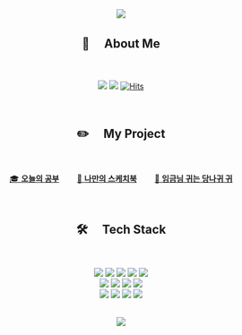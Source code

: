 <div align="center">

<!-- 헤더 -->
<img src="https://capsule-render.vercel.app/api?type=waving&color=random&height=100&section=header" />
  
<!-- 내 소개 -->
## :hatching_chick: 　About Me 
  
<br><br>
<a href="mailto:lately05@hanmail.net" target="_blank"><img src="https://img.shields.io/badge/lately05@hanmail.net-EA4335?logo=gmail&logoColor=white"/></a> <a href="https://github.com/jo-sol" target="_blank"><img src="https://img.shields.io/badge/Github-181717?logo=github&logoColor=white"/></a> [![Hits](https://hits.seeyoufarm.com/api/count/incr/badge.svg?url=https%3A%2F%2Fgithub.com%2Fjo-sol&count_bg=%239ECBFB&title_bg=%23DCB5FF&icon=smugmug.svg&icon_color=%23FFFFFF&title=%3A%29&edge_flat=false)](https://hits.seeyoufarm.com)
  
<br>

<!-- 표 -->
## :pencil2: 　My Project

<br>
  
  [🎓 **오늘의 공부**](https://github.com/jo-sol/today-study)　　
  [🎨 **나만의 스케치북**](https://github.com/jo-sol/make-paint)　　
  [🦄 **임금님 귀는 당나귀 귀**](https://github.com/jo-sol/spill-the-beans)
  
<br>

<!-- 사용 가능한 스킬 -->
## :hammer_and_wrench: 　Tech Stack

<br>
  
<a href="#"><img src="https://img.shields.io/badge/java-007396.svg?&logo=java&logoColor=white"/></a> <a href="#"><img src="https://img.shields.io/badge/html5-%23E34F26.svg?&logo=html5&logoColor=white"/></a> <a href="#"><img src="https://img.shields.io/badge/css3-%231572B6.svg?&logo=css3&logoColor=white"/></a> <a href="#"><img src="https://img.shields.io/badge/javascript-F7DF1E?logo=javascript&logoColor=black"></a> <a href="#"><img src="https://img.shields.io/badge/Vue.js-4FC08D.svg?&logo=Vue.js&logoColor=white"/></a><br>
<a href="#"><img src="https://img.shields.io/badge/spring-%236DB33F.svg?&logo=spring&logoColor=white"/></a> <a href="#"><img src="https://img.shields.io/badge/bootstrap-7952B3?logo=bootstrap&logoColor=white"></a> <a href="#"><img src="https://img.shields.io/badge/NPM-%23000000.svg?&logo=npm&logoColor=white"/></a> <a href="#"><img src="https://img.shields.io/badge/jquery-0769AD.svg?&logo=jquery&logoColor=white"/></a><br>
<a href="#"><img src="https://img.shields.io/badge/Eclipse-2C2255.svg?&logo=Eclipse&logoColor=white"/></a> <a href="#"><img src="https://img.shields.io/badge/Visual%20Studio%20Code-0078d7.svg?&logo=visual-studio-code&logoColor=white"/></a> <a href="#"><img src="https://img.shields.io/badge/Apache%20Tomcat-F8DC75.svg?&logo=Apache%20Tomcat&logoColor=black"/></a> <a href="#"><img src="https://img.shields.io/badge/mariadb-003545.svg?&logo=mariadb&logoColor=white"/></a><br>

<br>


<!-- 풋터 -->
<img src="https://capsule-render.vercel.app/api?type=waving&color=random&height=100&section=footer" />

</div>


<!-- Total 커밋 & 사용한 언어 
## :pushpin: 　Stats

![Anurag's GitHub stats](https://github-readme-stats.vercel.app/api?username=jo-sol&show_icons=true&theme=buefy)-->


<!--
https://github.com/kyechan99/capsule-render#types
<img 
src="https://capsule-render.vercel.app/api? //이 물음표 뒤에 붙는 인자들을 바꿔주면 된다.
type=wave	//헤더의 모양이다.
&color=auto	//헤더의 색을 어떻게 할건지 
&reversal=true //default=false, 색의 방향을 바꿔줌 (gradient일 경우)
&height=300	//헤더의 높이
&section=header	//헤더인지 푸터인지, 만약 footer인 경우 맨 아래 출력됨
&text=capsule%20render	   //헤더의 메인 텍스트 (%20은 띄어쓰기를 나타냄)
&desc=안녕하세요 반갑습니다. // description 텍스트
&textBg=true	//메인 텍스트의 배경화면
&fontSize=90 	//헤더의 폰트사이즈
&fontColor=ffee00  //폰트 컬러 : hexa값으로 적어두되, #은 뺄것!
&animation=fadeIn" //애니메이션 효과
/>


<a href="링크" target="_blank"><img src="https://img.shields.io/badge/Portfolio-00AFAA?logo=Ghostery&logoColor=white"/></a>
-->

<!--
**jo-sol/jo-sol** is a ✨ _special_ ✨ repository because its `README.md` (this file) appears on your GitHub profile.

Here are some ideas to get you started:

- 🔭 I’m currently working on ...
- 🌱 I’m currently learning ...
- 👯 I’m looking to collaborate on ...
- 🤔 I’m looking for help with ...
- 💬 Ask me about ...
- 📫 How to reach me: ...
- 😄 Pronouns: ...
- ⚡ Fun fact: ...
-->
